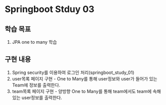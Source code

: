 # Springboot Stduy 03

## 학습 목표
1. JPA one to many 학습

## 구현 내용
1. Spring security를 이용하여 로그인 처리(springboot_study_01)
2. user목록 페이지 구현 - One to Many를 통해 user정보와 user가 들어가 있는 Team에 정보를 출력한다.
3. team목록 페이지 구현 - 양방향 One to Many를 통해 team에서도 team에 속해있는 user정보를 출력한다.
